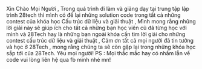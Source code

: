 Xin Chào Mọi Người , Trong quá trình đi làm và giảng dạy tại trung tập lập trình 28tech thì mình có để lại những solution code trong tất cả những contest của khóa học
Cấu trúc dữ liệu và giải thuật , Mình mong rằng những lời giải này sẽ giúp ích cho tất cả những bạn học viên cũ đã từng học với mình và 28Tech hay là những bạn ngoài
khóa cần tìm lời giải cho những contest cấu trúc dữ liệu và giải thuật , Cảm ơn tất cả mọi người đã tin tưởng và học ở 28Tech , mong rằng chúng ta sẽ còn gặp lại trong
những khóa học sắp tới của 28Tech. Yêu mọi người!
PS : Mọi thắc mắc hay có nhầm lẫn về code vui lòng liên hệ qua fb mình nhé mn!
